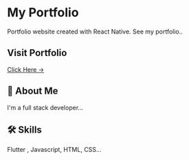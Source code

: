 
# My Portfolio

Portfolio website created with React Native. 
See my portfolio..



## Visit Portfolio

[Click Here →](https://github.com/AbuBakarPial/portfolio)


## 🚀 About Me
I'm a full stack developer...


## 🛠 Skills
Flutter , Javascript, HTML, CSS...

